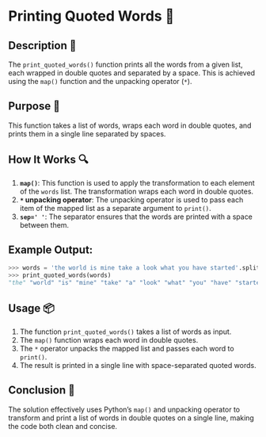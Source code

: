 # Printing Quoted Words 🎯

## Description 📝

The `print_quoted_words()` function prints all the words from a given list, each wrapped in double quotes and separated by a space. This is achieved using the `map()` function and the unpacking operator (`*`).

## Purpose 🎯

This function takes a list of words, wraps each word in double quotes, and prints them in a single line separated by spaces.

## How It Works 🔍

1. **`map()`**: This function is used to apply the transformation to each element of the `words` list. The transformation wraps each word in double quotes.
2. **`*` unpacking operator**: The unpacking operator is used to pass each item of the mapped list as a separate argument to `print()`.
3. **`sep=' '`**: The separator ensures that the words are printed with a space between them.

## Example Output:

```python
>>> words = 'the world is mine take a look what you have started'.split()
>>> print_quoted_words(words)
"the" "world" "is" "mine" "take" "a" "look" "what" "you" "have" "started"
```

## Usage 📦

1. The function `print_quoted_words()` takes a list of words as input.
2. The `map()` function wraps each word in double quotes.
3. The `*` operator unpacks the mapped list and passes each word to `print()`.
4. The result is printed in a single line with space-separated quoted words.

## Conclusion 🚀

The solution effectively uses Python’s `map()` and unpacking operator to transform and print a list of words in double quotes on a single line, making the code both clean and concise.
